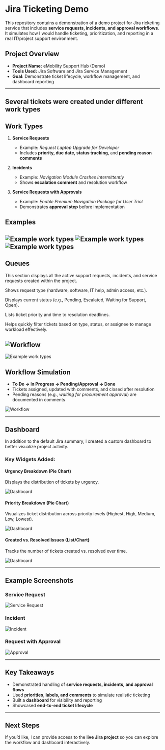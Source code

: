 # Jira Ticketing Demo

This repository contains a demonstration of a demo project for Jira ricketing service that includes **service requests, incidents, and approval workflows**. It simulates how I would handle ticketing, prioritization, and reporting in a real IT/project support environment.


## Project Overview
- **Project Name:** eMobility Support Hub (Demo)
- **Tools Used:** Jira Software and Jira Service Management
- **Goal:** Demonstrate ticket lifecycle, workflow management, and dashboard reporting

---

## Several tickets were created under different **work types**

## Work Types
1. **Service Requests**
   - Example: *Request Laptop Upgrade for Developer*  
   - Includes **priority, due date, status tracking**, and **pending reason comments**

2. **Incidents**
   - Example: *Navigation Module Crashes Intermittently*  
   - Shows **escalation comment** and resolution workflow

3. **Service Requests with Approvals**
   - Example: *Enable Premium Navigation Package for User Trial*  
   - Demonstrates **approval step** before implementation
  
## Examples

![Example work types](SR1.png)
![Example work types](SR2.png)
![Example work types](SR4.png)
---

## Queues

This section displays all the active support requests, incidents, and service requests created within the project.

Shows request type (hardware, software, IT help, admin access, etc.).

Displays current status (e.g., Pending, Escalated, Waiting for Support, Open).

Lists ticket priority and time to resolution deadlines.

Helps quickly filter tickets based on type, status, or assignee to manage workload effectively.

![Workflow](Qeues.png)
---

![Example work types]()

## Workflow Simulation
- **To Do → In Progress → Pending/Approval → Done**
- Tickets assigned, updated with comments, and closed after resolution
- Pending reasons (e.g., *waiting for procurement approval*) are documented in comments

![Workflow](Views.png)

---

## Dashboard

In addition to the default Jira summary, I created a custom dashboard to better visualize project activity.

### Key Widgets Added:

#### Urgency Breakdown (Pie Chart)

Displays the distribution of tickets by urgency.

![Dashboard](u.png)

#### Priority Breakdown (Pie Chart)

Visualizes ticket distribution across priority levels (Highest, High, Medium, Low, Lowest).

![Dashboard](p.png)

#### Created vs. Resolved Issues (List/Chart)

Tracks the number of tickets created vs. resolved over time.

![Dashboard](c.png)

---

## Example Screenshots
### Service Request
![Service Request](screenshots/ticket_service_request.png)

### Incident
![Incident](screenshots/ticket_incident.png)

### Request with Approval
![Approval](screenshots/ticket_approval.png)

---

## Key Takeaways
- Demonstrated handling of **service requests, incidents, and approval flows**
- Used **priorities, labels, and comments** to simulate realistic ticketing
- Built a **dashboard** for visibility and reporting
- Showcased **end-to-end ticket lifecycle**

---

## Next Steps
If you’d like, I can provide access to the **live Jira project** so you can explore the workflow and dashboard interactively.

